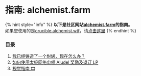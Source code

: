 # 指南: alchemist.farm



{% hint style="info" %}
**以下是社区网站**[**alchemist.farm**](https://alchemist.farm/)**的指南。**  
如果您使用的是[crucible.alchemist.wtf](https://crucible.alchemist.wtf/)，请[点击这里](../guides-crucible.alchemist.wtf/)
{% endhint %}

### 目录

1. [我已经铸造了一个坩埚，现在怎么办？](i-minted-a-crucible-now-what.md)
2. [如何使用太极网络申领 Aludel 奖励及退订 LP](how-to-claim-rewards-and-unsubscribe-your-lp-from-the-aludel-using-the-taichi-network.md)
3. [视觉指南 🎞](visual-guides.md)



